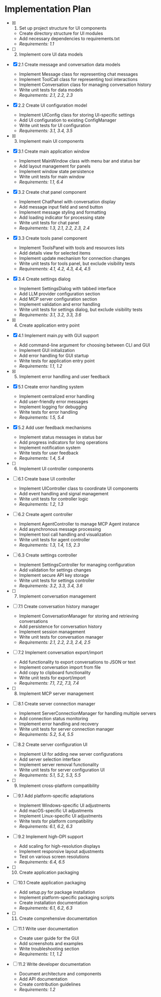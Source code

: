 # Implementation Plan

- [x] 1. Set up project structure for UI components
  - Create directory structure for UI modules
  - Add necessary dependencies to requirements.txt
  - _Requirements: 1.1_

- [ ] 2. Implement core UI data models
- [x] 2.1 Create message and conversation data models
  - Implement Message class for representing chat messages
  - Implement ToolCall class for representing tool interactions
  - Implement Conversation class for managing conversation history
  - Write unit tests for data models
  - _Requirements: 2.1, 2.2, 2.3_

- [x] 2.2 Create UI configuration model
  - Implement UIConfig class for storing UI-specific settings
  - Add UI configuration to existing ConfigManager
  - Write unit tests for UI configuration
  - _Requirements: 3.1, 3.4, 3.5_

- [x] 3. Implement main UI components
- [x] 3.1 Create main application window
  - Implement MainWindow class with menu bar and status bar
  - Add layout management for panels
  - Implement window state persistence
  - Write unit tests for main window
  - _Requirements: 1.1, 6.4_

- [x] 3.2 Create chat panel component
  - Implement ChatPanel with conversation display
  - Add message input field and send button
  - Implement message styling and formatting
  - Add loading indicator for processing state
  - Write unit tests for chat panel
  - _Requirements: 1.3, 2.1, 2.2, 2.3, 2.4_

- [x] 3.3 Create tools panel component
  - Implement ToolsPanel with tools and resources lists
  - Add details view for selected items
  - Implement update mechanism for connection changes
  - Write unit tests for tools panel, but exclude visibility tests
  - _Requirements: 4.1, 4.2, 4.3, 4.4, 4.5_

- [x] 3.4 Create settings dialog
  - Implement SettingsDialog with tabbed interface
  - Add LLM provider configuration section
  - Add MCP server configuration section
  - Implement validation and error handling
  - Write unit tests for settings dialog, but exclude visibility tests
  - _Requirements: 3.1, 3.2, 3.3, 3.6_

- [x] 4. Create application entry point
- [x] 4.1 Implement main.py with GUI support
  - Add command-line argument for choosing between CLI and GUI
  - Implement GUI initialization
  - Add error handling for GUI startup
  - Write tests for application entry point
  - _Requirements: 1.1, 1.2_

- [x] 5. Implement error handling and user feedback
- [x] 5.1 Create error handling system
  - Implement centralized error handling
  - Add user-friendly error messages
  - Implement logging for debugging
  - Write tests for error handling
  - _Requirements: 1.5, 5.4_

- [x] 5.2 Add user feedback mechanisms
  - Implement status messages in status bar
  - Add progress indicators for long operations
  - Implement notification system
  - Write tests for user feedback
  - _Requirements: 1.4, 5.4_

- [ ] 6. Implement UI controller components
- [ ] 6.1 Create base UI controller
  - Implement UIController class to coordinate UI components
  - Add event handling and signal management
  - Write unit tests for controller logic
  - _Requirements: 1.2, 1.3_

- [ ] 6.2 Create agent controller
  - Implement AgentController to manage MCP Agent instance
  - Add asynchronous message processing
  - Implement tool call handling and visualization
  - Write unit tests for agent controller
  - _Requirements: 1.3, 1.4, 1.5, 2.3_

- [ ] 6.3 Create settings controller
  - Implement SettingsController for managing configuration
  - Add validation for settings changes
  - Implement secure API key storage
  - Write unit tests for settings controller
  - _Requirements: 3.2, 3.3, 3.4, 3.6_

- [ ] 7. Implement conversation management
- [ ] 7.1 Create conversation history manager
  - Implement ConversationManager for storing and retrieving conversations
  - Add persistence for conversation history
  - Implement session management
  - Write unit tests for conversation manager
  - _Requirements: 2.1, 2.2, 2.3, 2.4, 2.5_

- [ ] 7.2 Implement conversation export/import
  - Add functionality to export conversations to JSON or text
  - Implement conversation import from file
  - Add copy to clipboard functionality
  - Write unit tests for export/import
  - _Requirements: 7.1, 7.2, 7.3, 7.4_

- [ ] 8. Implement MCP server management
- [ ] 8.1 Create server connection manager
  - Implement ServerConnectionManager for handling multiple servers
  - Add connection status monitoring
  - Implement error handling and recovery
  - Write unit tests for server connection manager
  - _Requirements: 5.2, 5.4, 5.5_

- [ ] 8.2 Create server configuration UI
  - Implement UI for adding new server configurations
  - Add server selection interface
  - Implement server removal functionality
  - Write unit tests for server configuration UI
  - _Requirements: 5.1, 5.2, 5.3, 5.5_

- [ ] 9. Implement cross-platform compatibility
- [ ] 9.1 Add platform-specific adaptations
  - Implement Windows-specific UI adjustments
  - Add macOS-specific UI adjustments
  - Implement Linux-specific UI adjustments
  - Write tests for platform compatibility
  - _Requirements: 6.1, 6.2, 6.3_

- [ ] 9.2 Implement high-DPI support
  - Add scaling for high-resolution displays
  - Implement responsive layout adjustments
  - Test on various screen resolutions
  - _Requirements: 6.4, 6.5_

- [ ] 10. Create application packaging
- [ ] 10.1 Create application packaging
  - Add setup.py for package installation
  - Implement platform-specific packaging scripts
  - Create installation documentation
  - _Requirements: 6.1, 6.2, 6.3_

- [ ] 11. Create comprehensive documentation
- [ ] 11.1 Write user documentation
  - Create user guide for the GUI
  - Add screenshots and examples
  - Write troubleshooting section
  - _Requirements: 1.1, 1.2_

- [ ] 11.2 Write developer documentation
  - Document architecture and components
  - Add API documentation
  - Create contribution guidelines
  - _Requirements: 1.2_